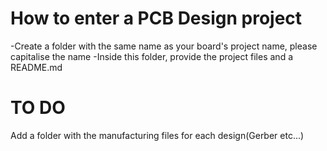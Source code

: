 # How to enter a PCB Design project  
-Create a folder with the same name as your board's project name, please capitalise the name
-Inside this folder, provide the project files and a README.md

# TO DO 
Add a folder with the manufacturing files for each design(Gerber etc...)
